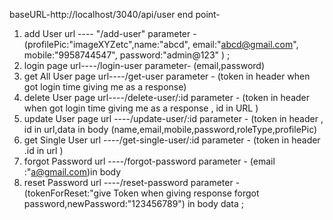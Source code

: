 baseURL-http://localhost/3040/api/user
end point- 
1) add User url ---- "/add-user" parameter - (profilePic:"imageXYZetc",name:"abcd", email:"abcd@gmail.com", mobile:"9958744547", password:"admin@123" ) ;
2) login page  url----/login-user parameter- (email,password)
3) get All User  page url----/get-user parameter - (token in header when got login time giving me as a response)
4) delete User page url----/delete-user/:id parameter - (token in header when got login time giving me as a response , id in URL )
5) update User page url ----/update-user/:id parameter - (token in header , id in url,data in body (name,email,mobile,password,roleType,profilePic)
6) get Single User url ----/get-single-user/:id parameter - (token in header .id in url )
7) forgot Password url ----/forgot-password parameter - (email :"a@gmail.com)in body
8) reset Password url ----/reset-password parameter - (tokenForReset:"give Token when giving response forgot password,newPassword:"123456789") in body data ;
